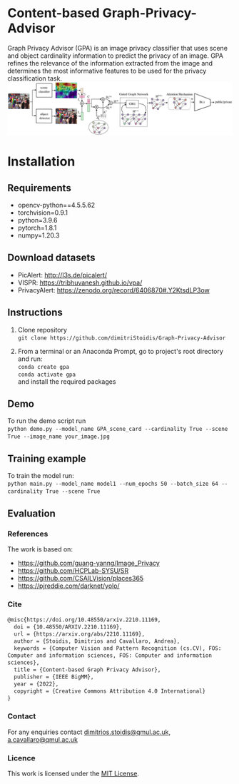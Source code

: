 # Content-based Graph-Privacy-Advisor
Graph Privacy Advisor (GPA) is an image privacy classifier that uses scene and object cardinality information to predict the privacy of an image.
GPA refines the relevance of the information extracted from the image and determines the most informative features to be used for the privacy classification task.
![Graph Privacy Advisor pipeline](/GPA_pipeline.png)

# Installation

## Requirements
* opencv-python==4.5.5.62
* torchvision=0.9.1
* python=3.9.6
* pytorch=1.8.1
* numpy=1.20.3

## Download datasets
* PicAlert: http://l3s.de/picalert/
* VISPR: https://tribhuvanesh.github.io/vpa/
* PrivacyAlert: https://zenodo.org/record/6406870#.Y2KtsdLP3ow

## Instructions
1. Clone repository</br>
`git clone https://github.com/dimitriStoidis/Graph-Privacy-Advisor`

2. From a terminal or an Anaconda Prompt, go to project's root directory
and run:</br>
`conda create gpa` </br>
`conda activate gpa` </br>
and install the required packages

## Demo
To run the demo script run </br>
`python demo.py --model_name GPA_scene_card --cardinality True --scene True --image_name your_image.jpg`

## Training example

To train the model run: </br>
`python main.py --model_name model1 --num_epochs 50 --batch_size 64 --cardinality True --scene True`


## Evaluation

### References
The work is based on:
* https://github.com/guang-yanng/Image_Privacy
* https://github.com/HCPLab-SYSU/SR
* https://github.com/CSAILVision/places365
* https://pjreddie.com/darknet/yolo/

### Cite
```
@misc{https://doi.org/10.48550/arxiv.2210.11169,
  doi = {10.48550/ARXIV.2210.11169},
  url = {https://arxiv.org/abs/2210.11169},
  author = {Stoidis, Dimitrios and Cavallaro, Andrea},
  keywords = {Computer Vision and Pattern Recognition (cs.CV), FOS: Computer and information sciences, FOS: Computer and information sciences},
  title = {Content-based Graph Privacy Advisor},
  publisher = {IEEE BigMM},
  year = {2022},
  copyright = {Creative Commons Attribution 4.0 International}
}
```
### Contact
For any enquiries contact dimitrios.stoidis@qmul.ac.uk, a.cavallaro@qmul.ac.uk

### Licence
This work is licensed under the [MIT License](https://github.com/dimitriStoidis/GenGAN/blob/main/LICENSE).
